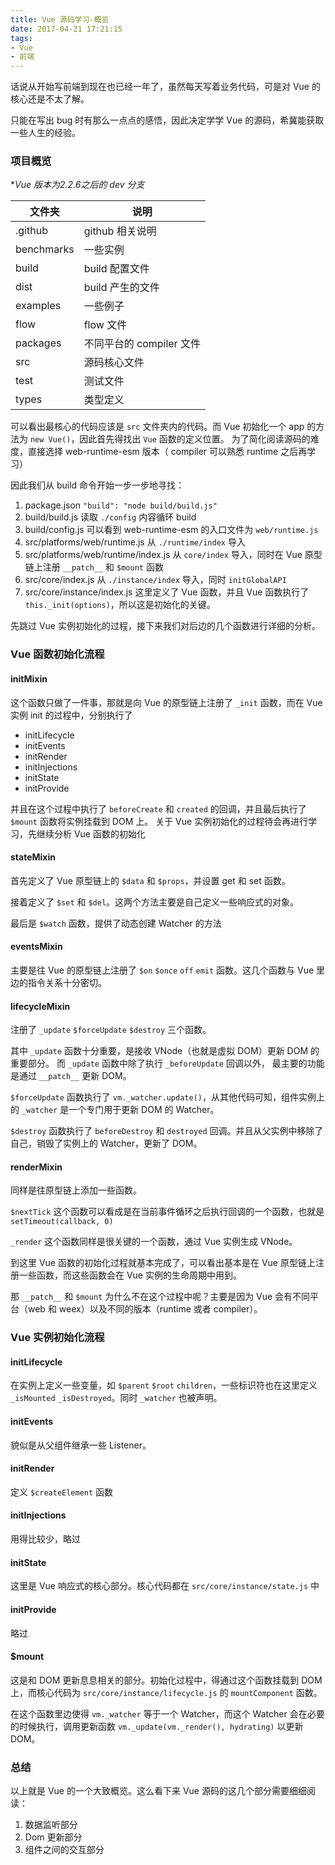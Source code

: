 ```yaml
---
title: Vue 源码学习-概览
date: 2017-04-21 17:21:15
tags:
- Vue
- 前端
---
```


话说从开始写前端到现在也已经一年了，虽然每天写着业务代码，可是对 Vue 的核心还是不太了解。

只能在写出 bug 时有那么一点点的感悟，因此决定学学 Vue 的源码，希冀能获取一些人生的经验。

### 项目概览

**Vue 版本为2.2.6之后的 dev 分支*

文件夹 | 说明
---- | ----
.github | github 相关说明
benchmarks | 一些实例
build | build 配置文件
dist | build 产生的文件
examples | 一些例子
flow | flow 文件
packages | 不同平台的 compiler 文件
src | 源码核心文件
test | 测试文件
types | 类型定义

可以看出最核心的代码应该是 `src` 文件夹内的代码。而 Vue 初始化一个 app 的方法为 `new Vue()`，因此首先得找出 `Vue` 函数的定义位置。
为了简化阅读源码的难度，直接选择 web-runtime-esm 版本（ compiler 可以熟悉 runtime 之后再学习）

因此我们从 build 命令开始一步一步地寻找：

1. package.json `"build": "node build/build.js"`
2. build/build.js 读取 `./config` 内容循环 build
3. build/config.js 可以看到 web-runtime-esm 的入口文件为 `web/runtime.js`
4. src/platforms/web/runtime.js 从 `./runtime/index` 导入
5. src/platforms/web/runtime/index.js 从 `core/index` 导入，同时在 Vue 原型链上注册 `__patch__` 和 `$mount` 函数
6. src/core/index.js 从 `./instance/index` 导入，同时 `initGlobalAPI`
7. src/core/instance/index.js 这里定义了 Vue 函数，并且 Vue 函数执行了 `this._init(options)`，所以这是初始化的关键。

先跳过 Vue 实例初始化的过程，接下来我们对后边的几个函数进行详细的分析。

### Vue 函数初始化流程

#### initMixin

这个函数只做了一件事，那就是向 Vue 的原型链上注册了 `_init` 函数，而在 Vue 实例 init 的过程中，分别执行了

- initLifecycle
- initEvents
- initRender
- initInjections
- initState
- initProvide

并且在这个过程中执行了 `beforeCreate` 和 `created` 的回调，并且最后执行了 `$mount` 函数将实例挂载到 DOM 上。
关于 Vue 实例初始化的过程待会再进行学习，先继续分析 Vue 函数的初始化

#### stateMixin

首先定义了 Vue 原型链上的 `$data` 和 `$props`，并设置 get 和 set 函数。

接着定义了 `$set` 和 `$del`。这两个方法主要是自己定义一些响应式的对象。

最后是 `$watch` 函数，提供了动态创建 Watcher 的方法

#### eventsMixin

主要是往 Vue 的原型链上注册了 `$on` `$once` `off` `emit` 函数。这几个函数与 Vue 里边的指令关系十分密切。

#### lifecycleMixin

注册了 `_update` `$forceUpdate` `$destroy` 三个函数。

其中 `_update` 函数十分重要，是接收 VNode（也就是虚拟 DOM）更新 DOM 的重要部分。
而 `_update` 函数中除了执行 `_beforeUpdate` 回调以外， 最主要的功能是通过 `__patch__` 更新 DOM。

`$forceUpdate` 函数执行了 `vm._watcher.update()`，从其他代码可知，组件实例上的 `_watcher` 是一个专门用于更新 DOM 的 Watcher。

`$destroy` 函数执行了 `beforeDestroy` 和 `destroyed` 回调。并且从父实例中移除了自己，销毁了实例上的 Watcher，更新了 DOM。

#### renderMixin

同样是往原型链上添加一些函数。

`$nextTick` 这个函数可以看成是在当前事件循环之后执行回调的一个函数，也就是 `setTimeout(callback, 0)`

`_render` 这个函数同样是很关键的一个函数，通过 Vue 实例生成 VNode。

到这里 Vue 函数的初始化过程就基本完成了，可以看出基本是在 Vue 原型链上注册一些函数，而这些函数会在 Vue 实例的生命周期中用到。

那 `__patch__` 和 `$mount` 为什么不在这个过程中呢？主要是因为 Vue 会有不同平台（web 和 weex）以及不同的版本（runtime 或者 compiler）。

### Vue 实例初始化流程

#### initLifecycle

在实例上定义一些变量，如 `$parent` `$root` `children`，一些标识符也在这里定义 `_isMounted` `_isDestroyed`。同时 `_watcher` 也被声明。

#### initEvents

貌似是从父组件继承一些 Listener。

#### initRender

定义 `$createElement` 函数

#### initInjections

用得比较少，略过

#### initState

这里是 Vue 响应式的核心部分。核心代码都在 `src/core/instance/state.js` 中

#### initProvide

略过

#### $mount

这是和 DOM 更新息息相关的部分。初始化过程中，得通过这个函数挂载到 DOM 上，而核心代码为 `src/core/instance/lifecycle.js` 的 `mountComponent` 函数。

在这个函数里边使得 `vm._watcher` 等于一个 Watcher，而这个 Watcher 会在必要的时候执行，调用更新函数 `vm._update(vm._render(), hydrating)` 以更新 DOM。

### 总结

以上就是 Vue 的一个大致概览。这么看下来 Vue 源码的这几个部分需要细细阅读：

1. 数据监听部分
2. Dom 更新部分
3. 组件之间的交互部分
